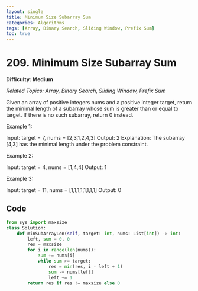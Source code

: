```yaml
---
layout: single
title: Minimum Size Subarray Sum
categories: Algorithms
tags: [Array, Binary Search, Sliding Window, Prefix Sum]
toc: true
---
```

# 209. Minimum Size Subarray Sum

**Difficulty: Medium**

*Related Topics: Array, Binary Search, Sliding Window, Prefix Sum*

Given an array of positive integers nums and a positive integer target, return the minimal length of a 
subarray whose sum is greater than or equal to target. If there is no such subarray, return 0 instead.

Example 1:

Input: target = 7, nums = [2,3,1,2,4,3]
Output: 2
Explanation: The subarray [4,3] has the minimal length under the problem constraint.

Example 2:

Input: target = 4, nums = [1,4,4]
Output: 1

Example 3:

Input: target = 11, nums = [1,1,1,1,1,1,1,1]
Output: 0

## Code

```python
from sys import maxsize
class Solution:
    def minSubArrayLen(self, target: int, nums: List[int]) -> int:
        left, sum = 0, 0
        res = maxsize
        for i in range(len(nums)):
            sum += nums[i]
            while sum >= target:
                res = min(res, i - left + 1)
                sum -= nums[left]
                left += 1
        return res if res != maxsize else 0
```
